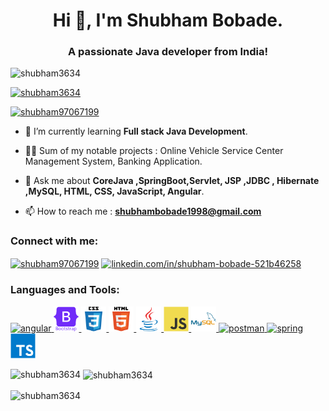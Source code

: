 <h1 align="center">Hi 👋, I'm Shubham Bobade.</h1>
<h3 align="center">A passionate Java developer from India!</h3>

<p align="left"> <img src="https://komarev.com/ghpvc/?username=shubham3634&label=Profile%20views&color=0e75b6&style=flat" alt="shubham3634" /> </p>

<p align="left"> <a href="https://github.com/ryo-ma/github-profile-trophy"><img src="https://github-profile-trophy.vercel.app/?username=shubham3634" alt="shubham3634" /></a> </p>

<p align="left"> <a href="https://twitter.com/shubham97067199" target="blank"><img src="https://img.shields.io/twitter/follow/shubham97067199?logo=twitter&style=for-the-badge" alt="shubham97067199" /></a> </p>

- 🌱 I’m currently learning **Full stack Java Development**.

- 👨‍💻 Sum of my notable projects : Online Vehicle Service Center Management System, Banking Application.

- 💬 Ask me about **CoreJava ,SpringBoot,Servlet, JSP ,JDBC , Hibernate ,MySQL, HTML, CSS, JavaScript, Angular**.

- 📫 How to reach me : **shubhambobade1998@gmail.com**

<h3 align="left">Connect with me:</h3>
<p align="left">
<a href="https://twitter.com/shubham97067199" target="blank"><img align="center" src="https://raw.githubusercontent.com/rahuldkjain/github-profile-readme-generator/master/src/images/icons/Social/twitter.svg" alt="shubham97067199" height="30" width="40" /></a>
<a href="https://linkedin.com/in/linkedin.com/in/shubham-bobade-521b46258" target="blank"><img align="center" src="https://raw.githubusercontent.com/rahuldkjain/github-profile-readme-generator/master/src/images/icons/Social/linked-in-alt.svg" alt="linkedin.com/in/shubham-bobade-521b46258" height="30" width="40" /></a>
</p>

<h3 align="left">Languages and Tools:</h3>
<p align="left"> <a href="https://angular.io" target="_blank" rel="noreferrer"> <img src="https://angular.io/assets/images/logos/angular/angular.svg" alt="angular" width="40" height="40"/> </a> <a href="https://getbootstrap.com" target="_blank" rel="noreferrer"> <img src="https://raw.githubusercontent.com/devicons/devicon/master/icons/bootstrap/bootstrap-plain-wordmark.svg" alt="bootstrap" width="40" height="40"/> </a> <a href="https://www.w3schools.com/css/" target="_blank" rel="noreferrer"> <img src="https://raw.githubusercontent.com/devicons/devicon/master/icons/css3/css3-original-wordmark.svg" alt="css3" width="40" height="40"/> </a> <a href="https://www.w3.org/html/" target="_blank" rel="noreferrer"> <img src="https://raw.githubusercontent.com/devicons/devicon/master/icons/html5/html5-original-wordmark.svg" alt="html5" width="40" height="40"/> </a> <a href="https://www.java.com" target="_blank" rel="noreferrer"> <img src="https://raw.githubusercontent.com/devicons/devicon/master/icons/java/java-original.svg" alt="java" width="40" height="40"/> </a> <a href="https://developer.mozilla.org/en-US/docs/Web/JavaScript" target="_blank" rel="noreferrer"> <img src="https://raw.githubusercontent.com/devicons/devicon/master/icons/javascript/javascript-original.svg" alt="javascript" width="40" height="40"/> </a> <a href="https://www.mysql.com/" target="_blank" rel="noreferrer"> <img src="https://raw.githubusercontent.com/devicons/devicon/master/icons/mysql/mysql-original-wordmark.svg" alt="mysql" width="40" height="40"/> </a> <a href="https://postman.com" target="_blank" rel="noreferrer"> <img src="https://www.vectorlogo.zone/logos/getpostman/getpostman-icon.svg" alt="postman" width="40" height="40"/> </a> <a href="https://spring.io/" target="_blank" rel="noreferrer"> <img src="https://www.vectorlogo.zone/logos/springio/springio-icon.svg" alt="spring" width="40" height="40"/> </a> <a href="https://www.typescriptlang.org/" target="_blank" rel="noreferrer"> <img src="https://raw.githubusercontent.com/devicons/devicon/master/icons/typescript/typescript-original.svg" alt="typescript" width="40" height="40"/> </a> </p>

<p><img align="left" src="https://github-readme-stats.vercel.app/api/top-langs?username=shubham3634&show_icons=true&locale=en&layout=compact" alt="shubham3634" /></p>

<p>&nbsp;<img align="center" src="https://github-readme-stats.vercel.app/api?username=shubham3634&show_icons=true&locale=en" alt="shubham3634" /></p>

<p><img align="center" src="https://github-readme-streak-stats.herokuapp.com/?user=shubham3634&" alt="shubham3634" /></p>
